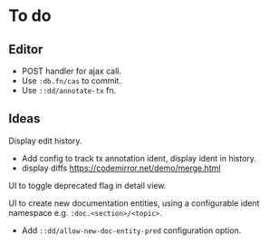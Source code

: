 # To do

## Editor

- POST handler for ajax call.
- Use `:db.fn/cas` to commit.
- Use `::dd/annotate-tx` fn.

## Ideas

Display edit history.
- Add config to track tx annotation ident, display ident in history.
- display diffs https://codemirror.net/demo/merge.html

UI to toggle deprecated flag in detail view.

UI to create new documentation entities, using a configurable ident namespace e.g. `:doc.<section>/<topic>`.
- Add `::dd/allow-new-doc-entity-pred` configuration option.
